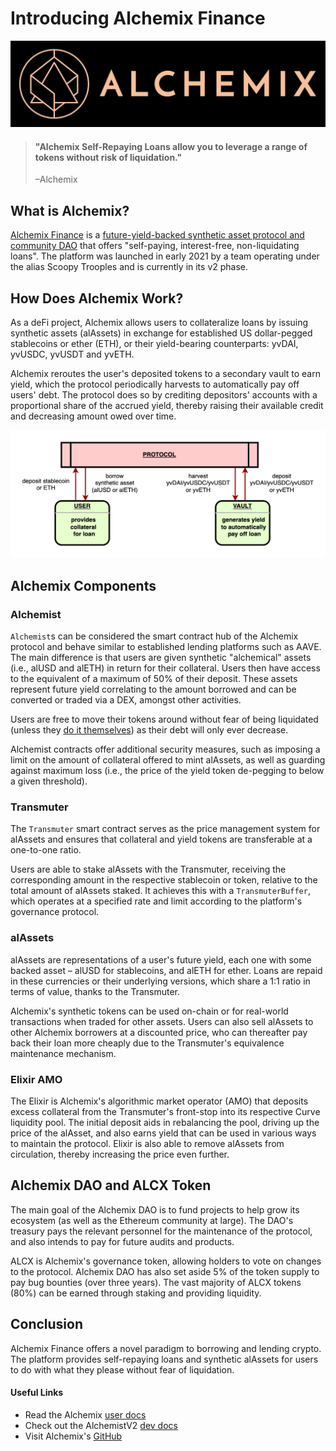 # Introducing Alchemix Finance

<!-- Proposed Meta description -->
<!-- Overview of Alchemix, ... -->

<!-- todo: watch SF episode on Alchemix: https://www.youtube.com/watch?v=GxAMpMzcgRI -->

![Alchemix full standard logo, black background](assets/alchemix-full-std-logo-black-background.jpeg)

> #### "Alchemix Self-Repaying Loans allow you to leverage a range of tokens without risk of liquidation."
>
> –Alchemix

## What is Alchemix?

[Alchemix Finance](https://alchemix.fi/) is a [future-yield-backed synthetic asset protocol and community DAO](<https://alchemix-finance.gitbook.io/alchemix-finance/>) that offers "self-paying, interest-free, non-liquidating loans".
The platform was launched in early 2021 by a team operating under the alias Scoopy Trooples and is currently in its v2 phase.

## How Does Alchemix Work?

As a deFi project, Alchemix allows users to collateralize loans by issuing synthetic assets (alAssets) in exchange for established US dollar-pegged stablecoins or ether (ETH), or their yield-bearing counterparts: yvDAI, yvUSDC, yvUSDT and yvETH.

Alchemix reroutes the user's deposited tokens to a secondary vault to earn yield, which the protocol periodically harvests to automatically pay off users' debt.
The protocol does so by crediting depositors' accounts with a proportional share of the accrued yield, thereby raising their available credit and decreasing amount owed over time.

![Protocol diagram](assets/alchemix-protocol-diagram.png)

## Alchemix Components

### Alchemist

`Alchemist`s can be considered the smart contract hub of the Alchemix protocol and behave similar to established lending platforms such as AAVE.
The main difference is that users are given synthetic "alchemical" assets (i.e., alUSD and alETH) in return for their collateral.
Users then have access to the equivalent of a maximum of 50% of their deposit.
These assets represent future yield correlating to the amount borrowed and can be converted or traded via a DEX, amongst other activities.

Users are free to move their tokens around without fear of being liquidated (unless they [do it themselves](https://alchemix-finance.gitbook.io/user-docs/how-to/liquidate-your-loan)) as their debt will only ever decrease.

Alchemist contracts offer additional security measures, such as imposing a limit on the amount of collateral offered to mint alAssets, as well as guarding against maximum loss (i.e., the price of the yield token de-pegging to below a given threshold).

### Transmuter

The `Transmuter` smart contract serves as the price management system for alAssets and ensures that collateral and yield tokens are transferable at a one-to-one ratio.

Users are able to stake alAssets with the Transmuter, receiving the corresponding amount in the respective stablecoin or token, relative to the total amount of alAssets staked.
It achieves this with a `TransmuterBuffer`, which operates at a specified rate and limit according to the platform's governance protocol.

### alAssets

alAssets are representations of a user's future yield, each one with some backed asset – alUSD for stablecoins, and alETH for ether.
Loans are repaid in these currencies or their underlying versions, which share a 1:1 ratio in terms of value, thanks to the Transmuter.

Alchemix's synthetic tokens can be used on-chain or for real-world transactions when traded for other assets.
Users can also sell alAssets to other Alchemix borrowers at a discounted price, who can thereafter pay back their loan more cheaply due to the Transmuter's equivalence maintenance mechanism.

### Elixir AMO

The Elixir is Alchemix's algorithmic market operator (AMO) that deposits excess collateral from the Transmuter's front-stop into its respective Curve liquidity pool.
The initial deposit aids in rebalancing the pool, driving up the price of the alAsset, and also earns yield that can be used in various ways to maintain the protocol.
Elixir is also able to remove alAssets from circulation, thereby increasing the price even further.

## Alchemix DAO and ALCX Token

The main goal of the Alchemix DAO is to fund projects to help grow its ecosystem (as well as the Ethereum community at large).
The DAO's treasury pays the relevant personnel for the maintenance of the protocol, and also intends to pay for future audits and products.

ALCX is Alchemix's governance token, allowing holders to vote on changes to the protocol.
Alchemix DAO has also set aside 5% of the token supply to pay bug bounties (over three years).
The vast majority of ALCX tokens (80%) can be earned through staking and providing liquidity.

## Conclusion

Alchemix Finance offers a novel paradigm to borrowing and lending crypto.
The platform provides self-repaying loans and synthetic alAssets for users to do with what they please without fear of liquidation.

#### Useful Links

- Read the Alchemix [user docs](https://alchemix-finance.gitbook.io/user-docs/)
- Check out the AlchemistV2 [dev docs](https://alchemix-finance.gitbook.io/v2/)
- Visit Alchemix's [GitHub](https://github.com/alchemix-finance)
